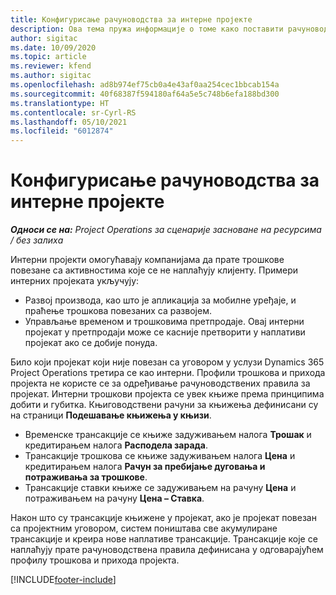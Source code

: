 ```yaml
---
title: Конфигурисање рачуноводства за интерне пројекте
description: Ова тема пружа информације о томе како поставити рачуноводствене праксе за интерне пројекте у услузи Project Operations.
author: sigitac
ms.date: 10/09/2020
ms.topic: article
ms.reviewer: kfend
ms.author: sigitac
ms.openlocfilehash: ad8b974ef75cb0a4e43af0aa254cec1bbcab154a
ms.sourcegitcommit: 40f68387f594180af64a5e5c748b6efa188bd300
ms.translationtype: HT
ms.contentlocale: sr-Cyrl-RS
ms.lasthandoff: 05/10/2021
ms.locfileid: "6012874"
---
```

# <a name="configure-accounting-for-internal-projects"></a>Конфигурисање рачуноводства за интерне пројекте

_**Односи се на:** Project Operations за сценарије засноване на ресурсима / без залиха_

Интерни пројекти омогућавају компанијама да прате трошкове повезане са активностима које се не наплаћују клијенту. Примери интерних пројеката укључују:

- Развој производа, као што је апликација за мобилне уређаје, и праћење трошкова повезаних са развојем.
- Управљање временом и трошковима претпродаје. Овај интерни пројекат у претпродаји може се касније претворити у наплативи пројекат ако се добије понуда.

Било који пројекат који није повезан са уговором у услузи Dynamics 365 Project Operations третира се као интерни. Профили трошкова и прихода пројекта не користе се за одређивање рачуноводствених правила за пројекат. Интерни трошкови пројекта се увек књиже према принципима добити и губитка. Књиговодствени рачуни за књижења дефинисани су на страници **Подешавање књижења у књизи**.

- Временске трансакције се књиже задуживањем налога **Трошак** и кредитирањем налога **Расподела зарада**.
- Трансакције трошкова се књиже задуживањем налога **Цена** и кредитирањем налога **Рачун за пребијање дуговања и потраживања за трошкове**.
- Трансакције ставки књиже се задуживањем на рачуну **Цена** и потраживањем на рачуну **Цена – Ставка**.

Након што су трансакције књижене у пројекат, ако је пројекат повезан са пројектним уговором, систем поништава све акумулиране трансакције и креира нове наплативе трансакције. Трансакције које се наплаћују прате рачуноводствена правила дефинисана у одговарајућем профилу трошкова и прихода пројекта.




[!INCLUDE[footer-include](../includes/footer-banner.md)]
